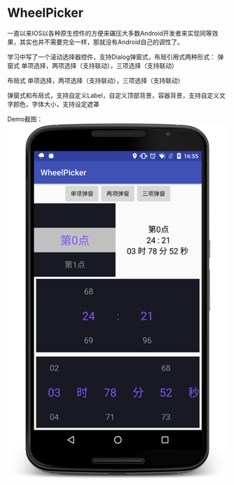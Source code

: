 # WheelPicker


一直以来IOS以各种原生控件的方便来碾压大多数Android开发者来实现同等效果，其实也并不需要完全一样，那就没有Android自己的调性了。

学习中写了一个滚动选择器控件，支持Dialog弹窗式，布局引用式两种形式：
弹窗式  单项选择，两项选择（支持联动），三项选择（支持联动）

布局式  单项选择，两项选择（支持联动），三项选择（支持联动）

弹窗式和布局式，支持自定义Label，自定义顶部背景，容器背景，支持自定义文字颜色，字体大小，支持设定遮罩

Demo截图：
![image](https://github.com/ZapFIVE/WheelPicker/blob/master/screenshot/device-2016-10-21-165615.png)
